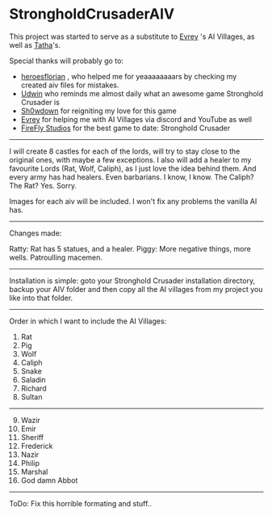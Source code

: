 # StrongholdCrusaderAIV
This project was started to serve as a substitute to [Evrey](https://github.com/Evrey) 's AI Villages, as well as [Tatha](https://www.youtube.com/channel/UC4BrhBzHp1ymnczlkdKcSkg)'s.

Special thanks will probably go to:
 -  [heroesflorian](https://github.com/heroesflorian) , who helped me for yeaaaaaaaars
    by checking my created aiv files for mistakes.
 -  [Udwin](https://www.youtube.com/user/UdwinLP) who reminds me almost daily what an awesome game Stronghold Crusader is
 -  [Sh0wdown](https://github.com/Sh0wdown) for reigniting my love for this game
 -  [Evrey](https://github.com/Evrey) for helping me with AI Villages via discord and YouTube as well
 -  [FireFly Studios](https://fireflyworlds.com) for the best game to date: Stronghold Crusader
 
 
 -------

I will create 8 castles for each of the lords, will try to stay close to the original ones,
with maybe a few exceptions. I also will add a healer to my favourite Lords (Rat, Wolf, Caliph), as I just love
the idea behind them. And every army has had healers.
Even barbarians. I know, I know. The Caliph? The Rat? Yes. Sorry.

Images for each aiv will be included.
I won't fix any problems the vanilla AI has.

-------

Changes made:

Ratty: Rat has 5 statues, and a healer.
Piggy: More negative things, more wells. Patroulling macemen.


------


Installation is simple: goto your Stronghold Crusader installation directory, backup your AIV folder and then copy all the AI villages from my project you like into that folder.

------

Order in which I want to include the AI Villages:

1. Rat
2. Pig
3. Wolf
4. Caliph
5. Snake
6. Saladin
7. Richard
8. Sultan
-----
9. Wazir
10. Emir
11. Sheriff
12. Frederick
13. Nazir
14. Philip
15. Marshal
16. God damn Abbot


--------

ToDo: Fix this horrible formating and stuff..
